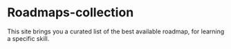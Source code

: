# Roadmaps-collection

This site brings you a curated list of the best available roadmap, for learning a specific skill.
